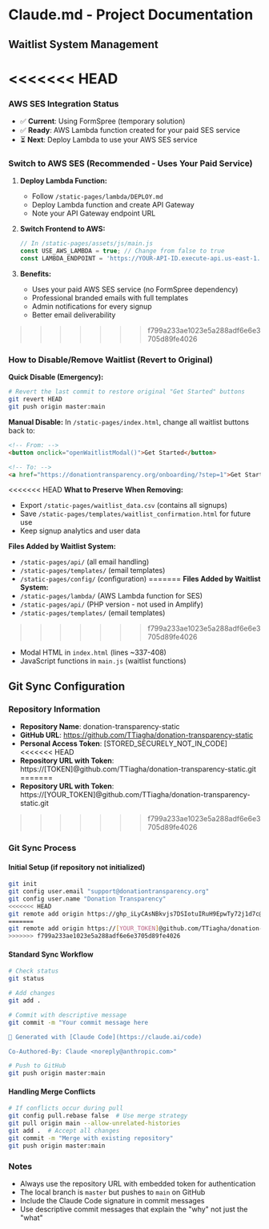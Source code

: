 # Claude.md - Project Documentation

## Waitlist System Management

<<<<<<< HEAD
=======
### AWS SES Integration Status
- ✅ **Current**: Using FormSpree (temporary solution)
- ✅ **Ready**: AWS Lambda function created for your paid SES service
- ⏳ **Next**: Deploy Lambda to use your AWS SES service

### Switch to AWS SES (Recommended - Uses Your Paid Service)
1. **Deploy Lambda Function:**
   - Follow `/static-pages/lambda/DEPLOY.md`
   - Deploy Lambda function and create API Gateway
   - Note your API Gateway endpoint URL

2. **Switch Frontend to AWS:**
   ```javascript
   // In /static-pages/assets/js/main.js
   const USE_AWS_LAMBDA = true; // Change from false to true
   const LAMBDA_ENDPOINT = 'https://YOUR-API-ID.execute-api.us-east-1.amazonaws.com/prod/waitlist';
   ```

3. **Benefits:**
   - Uses your paid AWS SES service (no FormSpree dependency)
   - Professional branded emails with full templates
   - Admin notifications for every signup
   - Better email deliverability

>>>>>>> f799a233ae1023e5a288adf6e6e3705d89fe4026
### How to Disable/Remove Waitlist (Revert to Original)

**Quick Disable (Emergency):**
```bash
# Revert the last commit to restore original "Get Started" buttons
git revert HEAD
git push origin master:main
```

**Manual Disable:**
In `/static-pages/index.html`, change all waitlist buttons back to:
```html
<!-- From: -->
<button onclick="openWaitlistModal()">Get Started</button>

<!-- To: -->
<a href="https://donationtransparency.org/onboarding/?step=1">Get Started</a>
```

<<<<<<< HEAD
**What to Preserve When Removing:**
- Export `/static-pages/waitlist_data.csv` (contains all signups)
- Save `/static-pages/templates/waitlist_confirmation.html` for future use
- Keep signup analytics and user data

**Files Added by Waitlist System:**
- `/static-pages/api/` (all email handling)
- `/static-pages/templates/` (email templates)
- `/static-pages/config/` (configuration)
=======
**Files Added by Waitlist System:**
- `/static-pages/lambda/` (AWS Lambda function for SES)
- `/static-pages/api/` (PHP version - not used in Amplify)
- `/static-pages/templates/` (email templates)
>>>>>>> f799a233ae1023e5a288adf6e6e3705d89fe4026
- Modal HTML in `index.html` (lines ~337-408)
- JavaScript functions in `main.js` (waitlist functions)

## Git Sync Configuration

### Repository Information
- **Repository Name**: donation-transparency-static
- **GitHub URL**: https://github.com/TTiagha/donation-transparency-static
- **Personal Access Token**: [STORED_SECURELY_NOT_IN_CODE]
<<<<<<< HEAD
- **Repository URL with Token**: https://[TOKEN]@github.com/TTiagha/donation-transparency-static.git
=======
- **Repository URL with Token**: https://[YOUR_TOKEN]@github.com/TTiagha/donation-transparency-static.git
>>>>>>> f799a233ae1023e5a288adf6e6e3705d89fe4026

### Git Sync Process

#### Initial Setup (if repository not initialized)
```bash
git init
git config user.email "support@donationtransparency.org"
git config user.name "Donation Transparency"
<<<<<<< HEAD
git remote add origin https://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@github.com/TTiagha/donation-transparency-static.git
=======
git remote add origin https://[YOUR_TOKEN]@github.com/TTiagha/donation-transparency-static.git
>>>>>>> f799a233ae1023e5a288adf6e6e3705d89fe4026
```

#### Standard Sync Workflow
```bash
# Check status
git status

# Add changes
git add .

# Commit with descriptive message
git commit -m "Your commit message here

🤖 Generated with [Claude Code](https://claude.ai/code)

Co-Authored-By: Claude <noreply@anthropic.com>"

# Push to GitHub
git push origin master:main
```

#### Handling Merge Conflicts
```bash
# If conflicts occur during pull
git config pull.rebase false  # Use merge strategy
git pull origin main --allow-unrelated-histories
git add .  # Accept all changes
git commit -m "Merge with existing repository"
git push origin master:main
```

### Notes
- Always use the repository URL with embedded token for authentication
- The local branch is `master` but pushes to `main` on GitHub
- Include the Claude Code signature in commit messages
- Use descriptive commit messages that explain the "why" not just the "what"
